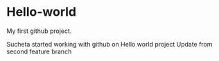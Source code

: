 # Hello-world
My first  github project.

Sucheta started working with github on Hello world project
Update from second feature branch
